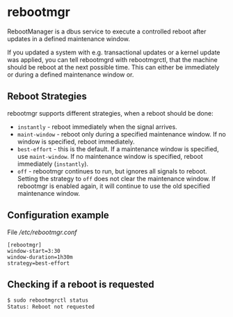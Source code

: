 # rebootmgr
RebootManager is a dbus service to execute a controlled reboot after updates in a defined maintenance window.

If you updated a system with e.g. transactional updates or a kernel update was applied, you can tell rebootmgrd with rebootmgrctl, that the machine should be reboot at the next possible time. This can either be immediately or during a defined maintenance window or.

## Reboot Strategies

rebootmgr supports different strategies, when a reboot should be done:
* `instantly` - reboot immediately when the signal arrives.
* `maint-window` - reboot only during a specified maintenance window. If no window is specified, reboot immediately.
* `best-effort` - this is the default. If a maintenance window is specified, use `maint-window`. If no maintenance window is specified, reboot immediately (`instantly`).
* `off` - rebootmgr continues to run, but ignores all signals to reboot. Setting the strategy to `off` does not clear the maintenance window. If rebootmgr is enabled again, it will continue to use the old specified maintenance window.

## Configuration example

File _/etc/rebootmgr.conf_
```
[rebootmgr]
window-start=3:30
window-duration=1h30m
strategy=best-effort
```

## Checking if a reboot is requested

```bash
$ sudo rebootmgrctl status
Status: Reboot not requested
```
